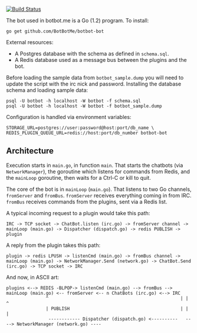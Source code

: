 [![Build Status](https://travis-ci.org/BotBotMe/botbot-bot.png)](https://travis-ci.org/BotBotMe/botbot-bot)

The bot used in botbot.me is a Go (1.2) program. To install:

    go get github.com/BotBotMe/botbot-bot

External resources:

* A Postgres database with the schema as defined in `schema.sql`.
* A Redis database used as a message bus between the plugins and the bot.

Before loading the sample data from `botbot_sample.dump` you will need to update the script with the irc nick and password.
Installing the database schema and loading sample data:

    psql -U botbot -h localhost -W botbot -f schema.sql
    psql -U botbot -h localhost -W botbot -f botbot_sample.dump

Configuration is handled via environment variables:

    STORAGE_URL=postgres://user:password@host:port/db_name \
    REDIS_PLUGIN_QUEUE_URL=redis://host:port/db_number botbot-bot

## Architecture

Execution starts in `main.go`, in function `main`. That starts the chatbots (via `NetworkManager`), the goroutine which listens for commands from Redis, and the `mainLoop` goroutine, then waits for a Ctrl-C or kill to quit.

The core of the bot is in `mainLoop` (`main.go`). That listens to two Go channels, `fromServer` and `fromBus`. `fromServer` receives everything coming in from IRC. `fromBus` receives commands from the plugins, sent via a Redis list.

A typical incoming request to a plugin would take this path:

```
IRC -> TCP socket -> ChatBot.listen (irc.go) -> fromServer channel -> mainLoop (main.go) -> Dispatcher (dispatch.go) -> redis PUBLISH -> plugin
```

A reply from the plugin takes this path:

```
plugin -> redis LPUSH -> listenCmd (main.go) -> fromBus channel -> mainLoop (main.go) -> NetworkManager.Send (network.go) -> ChatBot.Send (irc.go) -> TCP socket -> IRC
```

And now, in ASCII art:

```
plugins <--> REDIS -BLPOP-> listenCmd (main.go) --> fromBus --> mainLoop (main.go) <-- fromServer <-- n ChatBots (irc.go) <--> IRC
               ^                                                  | |                                      ^
               | PUBLISH                                          | |                                      |
                ------------ Dispatcher (dispatch.go) <----------   ----> NetworkManager (network.go) ----
```
